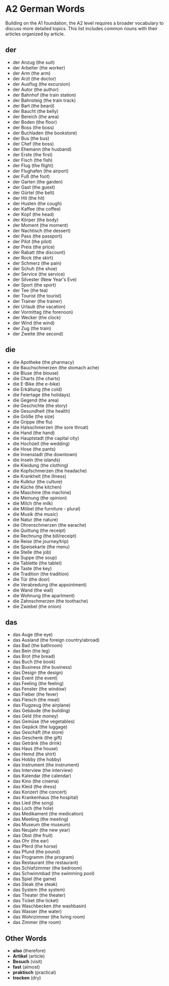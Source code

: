 # A2 German Words

Building on the A1 foundation, the A2 level requires a broader vocabulary to discuss more detailed topics. This list includes common nouns with their articles organized by article.

## der

* der Anzug (the suit)
* der Arbeiter (the worker)
* der Arm (the arm)
* der Arzt (the doctor)
* der Ausflug (the excursion)
* der Autor (the author)
* der Bahnhof (the train station)
* der Bahnsteig (the train track)
* der Bart (the beard)
* der Baucht (the belly)
* der Bereich (the area)
* der Boden (the floor)
* der Boss (the boss)
* der Buchladen (the bookstore)
* der Bus (the bus)
* der Chef (the boss)
* der Ehemann (the husband)
* der Erste (the first)
* der Fisch (the fish)
* der Flug (the flight)
* der Flughafen (the airport)
* der Fuß (the foot)
* der Garten (the garden)
* der Gast (the guest)
* der Gürtel (the belt)
* der Hit (the hit)
* der Husten (the cough)
* der Kaffee (the coffee)
* der Kopf (the head)
* der Körper (the body)
* der Moment (the moment)
* der Nachtisch (the dessert)
* der Pass (the passport)
* der Pilot (the pilot)
* der Preis (the price)
* der Rabatt (the discount)
* der Rock (the skirt)
* der Schmerz (the pain)
* der Schuh (the shoe)
* der Service (the service)
* der Silvester (New Year's Eve)
* der Sport (the sport)
* der Tee (the tea)
* der Tourist (the tourist)
* der Trainer (the trainer)
* der Urlaub (the vacation)
* der Vormittag (the forenoon)
* der Wecker (the clock)
* der Wind (the wind)
* der Zug (the train)
* der Zweite (the second)

## die

* die Apotheke (the pharmacy)
* die Bauchschmerzen (the stomach ache)
* die Bluse (the blouse)
* die Charts (the charts)
* die E-Bike (the e-bike)
* die Erkältung (the cold)
* die Feiertage (the holidays)
* die Gegend (the area)
* die Geschichte (the story)
* die Gesundheit (the health)
* die Größe (the size)
* die Grippe (the flu)
* die Halsschmerzen (the sore throat)
* die Hand (the hand)
* die Hauptstadt (the capital city)
* die Hochzeit (the wedding)
* die Hose (the pants)
* die Innenstadt (the downtown)
* die Inseln (the islands)
* die Kleidung (the clothing)
* die Kopfschmerzen (the headache)
* die Krankheit (the illness)
* die Kulktur (the culture)
* die Küche (the kitchen)
* die Maschine (the machine)
* die Meinung (the opinion)
* die Milch (the milk)
* die Möbel (the furniture - plural)
* die Musik (the music)
* die Natur (the nature)
* die Ohrenschmerzen (the earache)
* die Quittung (the receipt)
* die Rechnung (the bill/receipt)
* die Reise (the journey/trip)
* die Speisekarte (the menu)
* die Stelle (the job)
* die Suppe (the soup)
* die Tablette (the tablet)
* die Taste (the key)
* die Tradition (the tradition)
* die Tür (the door)
* die Verabredung (the appointment)
* die Wand (the wall)
* die Wohnung (the apartment)
* die Zahnschmerzen (the toothache)
* die Zwiebel (the onion)

## das

* das Auge (the eye)
* das Ausland (the foreign country/abroad)
* das Bad (the bathroom)
* das Bein (the leg)
* das Brot (the bread)
* das Buch (the book)
* das Business (the business)
* das Design (the design)
* das Event (the event)
* das Feeling (the feeling)
* das Fenster (the window)
* das Fieber (the fever)
* das Fleisch (the meat)
* das Flugzeug (the airplane)
* das Gebäude (the building)
* das Geld (the money)
* das Gemüse (the vegetables)
* das Gepäck (the luggage)
* das Geschäft (the store)
* das Geschenk (the gift)
* das Getränk (the drink)
* das Haus (the house)
* das Hemd (the shirt)
* das Hobby (the hobby)
* das Instrument (the instrument)
* das Interview (the interview)
* das Kalendar (the calendar)
* das Kino (the cinema)
* das Kleid (the dress)
* das Konzert (the concert)
* das Krankenhaus (the hospital)
* das Lied (the song)
* das Loch (the hole)
* das Medikament (the medication)
* das Meeting (the meeting)
* das Museum (the museum)
* das Neujahr (the new year)
* das Obst (the fruit)
* das Ohr (the ear)
* das Pferd (the horse)
* das Pfund (the pound)
* das Programm (the program)
* das Restaurant (the restaurant)
* das Schlafzimmer (the bedroom)
* das Schwimmbad (the swimming pool)
* das Spiel (the game)
* das Steak (the steak)
* das System (the system)
* das Theater (the theater)
* das Ticket (the ticket)
* das Waschbecken (the washbasin)
* das Wasser (the water)
* das Wohnzimmer (the living room)
* das Zimmer (the room)

## Other Words

* **also** (therefore)
* **Artikel** (article)
* **Besuch** (visit)
* **fast** (almost)
* **praktisch** (practical)
* **trocken** (dry)
